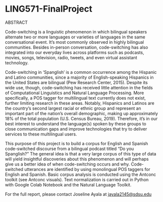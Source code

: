 # LING571-FinalProject

ABSTRACT

Code-switching is a linguistic phenomenon in which bilingual speakers alternate two or more languages or varieties of languages in the same conversational event. It’s most commonly observed in highly bilingual communities. Besides in-person conversation, code-switching has also integrated into our everyday lives across platforms such as podcasts, movies, songs, television, radio, tweets, and even virtual assistant technology.

Code-switching in ‘Spanglish’ is a common occurrence among the Hispanic and Latino communities, since a majority of English-speaking Hispanics in the United States are bilingual (Pew Research Center, 2015). Despite its wide use, though, code-switching has received little attention in the fields of Computational Linguistics and Natural Language Processing. More specifically, a POS tagger for multilingual text currently does not exist, further limiting research in these areas. Notably, Hispanics and Latinos are the country’s second largest racial or ethnic group and represent an important part of the nation’s overall demographic, making up approximately 18% of the total population (U.S. Census Bureau, 2019). Therefore, it’s in our best interest to understand the language(s) spoken by these groups to close communication gaps and improve technologies that try to deliver services to these multilingual users.

This purpose of this project is to build a corpus for English and Spanish code-switched discourse from a bilingual podcast titled “Do you Spanglish?” The general idea is that a very large corpus of this type of data will yield insightful discoveries about this phenomenon and will perhaps give us a better idea of when code-switching occurs and why. Code-switched utterances are identified by using monolingual POS taggers for English and Spanish. Basic corpus analysis is conducted using the Antconc toolkit (see Antconc visuals). Text normalization is carried out in Python with Google Colab Notebook and the Natural Language Toolkit.

For the full report, please contact Joseline Ayala at jayala2145@sdsu.edu

